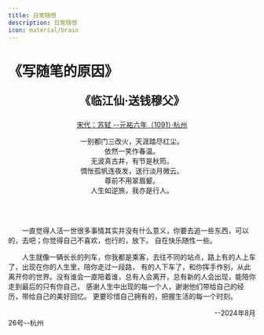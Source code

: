 ```yaml
---
title: 日常随想
description: 日常随想
icon: material/brain
---
```


# 《写随笔的原因》
<p style="text-align: center;font-size: 23px;font-weight: bold;">
《临江仙·送钱穆父》
</p>

<p style="text-align: center">
<u>
宋代：苏轼
--元祐六年（1091）·杭州
</u>
</p>

<P style="text-align: center">
一别都门三改火，天涯踏尽红尘。<br>
依然一笑作春温。<br>
无波真古井，有节是秋筠。<br>
惆怅孤帆连夜发，送行淡月微云。<br>
尊前不用翠眉颦。<br>
人生如逆旅，我亦是行人。
</p>

<br><br>

<P style="text-indent:2em;">
一直觉得人活一世很多事情其实并没有什么意义，你要去追一些东西，可以的，去吧；你觉得自己不喜欢，也行的，放下。
自在快乐随性一些。
</p>

<P style="text-indent:2em;">
人生就像一辆长长的列车，你我都是乘客，去往不同的站点，路上有的人上车了，出现在你的人生里，陪你走过一段路，
有的人下车了，和你挥手作别，从此离开你的世界。没有谁会一直陪着谁，总有人会离开，总有新的人会出现，能陪你走到最后的只有你自己，
感谢人生中出现的每一个人，谢谢他们带给自己的经历，带给自己的美好回忆。
更要珍惜自己拥有的，把握生活的每一个时刻。
</p>

<p style="text-indent:30em;">--2024年8月26号--杭州</p>
